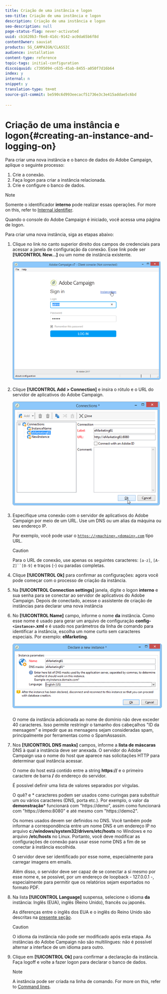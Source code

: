 ```yaml
---
title: Criação de uma instância e logon
seo-title: Criação de uma instância e logon
description: Criação de uma instância e logon
seo-description: null
page-status-flag: never-activated
uuid: cb1620b3-f6e8-41dc-9142-ac0da65b6f8d
contentOwner: sauviat
products: SG_CAMPAIGN/CLASSIC
audience: installation
content-type: reference
topic-tags: initial-configuration
discoiquuid: c7395094-c635-45ab-8455-a050f7d16b64
index: y
internal: n
snippet: y
translation-type: tm+mt
source-git-commit: be590c6d993eecacf51736e3c3e415addae5c6bd

---
```



# Criação de uma instância e logon{#creating-an-instance-and-logging-on}

Para criar uma nova instância e o banco de dados do Adobe Campaign, aplique o seguinte processo:

1. Crie a conexão.
1. Faça logon para criar a instância relacionada.
1. Crie e configure o banco de dados.

>[!NOTE]
>
>Somente o identificador **interno** pode realizar essas operações. For more on this, refer to [Internal identifier](../../installation/using/campaign-server-configuration.md#internal-identifier).

Quando o console do Adobe Campaign é iniciado, você acessa uma página de logon.

Para criar uma nova instância, siga as etapas abaixo:

1. Clique no link no canto superior direito dos campos de credenciais para acessar a janela de configuração da conexão. Esse link pode ser **[!UICONTROL New...]** ou um nome de instância existente.

   ![](assets/s_ncs_install_define_connection_01.png)

1. Clique **[!UICONTROL Add > Connection]** e insira o rótulo e o URL do servidor de aplicativos do Adobe Campaign.

   ![](assets/s_ncs_install_define_connection_02.png)

1. Especifique uma conexão com o servidor de aplicativos do Adobe Campaign por meio de um URL. Use um DNS ou um alias da máquina ou seu endereço IP.

   Por exemplo, você pode usar o [`https://<machine>.<domain>.com`](https://machine) tipo URL.

   >[!CAUTION]
   >
   >Para o URL de conexão, use apenas os seguintes caracteres: `[a-z]`, `[A-Z]``[0-9]` e traços (-) ou paradas completas.

1. Clique **[!UICONTROL Ok]** para confirmar as configurações: agora você pode começar com o processo de criação da instância.
1. Na **[!UICONTROL Connection settings]** janela, digite o logon **interno** e sua senha para se conectar ao servidor de aplicativos do Adobe Campaign. Depois de conectado, acesse o assistente de criação de instâncias para declarar uma nova instância
1. No **[!UICONTROL Name]** campo, informe o nome **da** instância. Como esse nome é usado para gerar um arquivo de configuração **config-`<instance>`.xml** e é usado nos parâmetros da linha de comando para identificar a instância, escolha um nome curto sem caracteres especiais. Por exemplo: **eMarketing**.

   ![](assets/s_ncs_install_create_instance.png)

   O nome da instância adicionada ao nome de domínio não deve exceder 40 caracteres. Isso permite restringir o tamanho dos cabeçalhos &quot;ID da mensagem&quot; e impedir que as mensagens sejam consideradas spam, principalmente por ferramentas como o SpamAssassin.

1. Nos **[!UICONTROL DNS masks]** campos, informe a **lista de máscaras** DNS à qual a instância deve ser anexada. O servidor do Adobe Campaign usa o nome do host que aparece nas solicitações HTTP para determinar qual instância acessar.

   O nome do host está contido entre a string **https://** e o primeiro caractere de barra **/** do endereço do servidor.

   É possível definir uma lista de valores separados por vírgulas.

   O quê? e * caracteres podem ser usados como curingas para substituir um ou vários caracteres (DNS, porta etc.). Por exemplo, o valor da **demonstração*** funcionará com &quot;https://demo&quot;, assim como funcionará com &quot;https://demo:8080&quot; e até mesmo com &quot;https://demo2&quot;.

   Os nomes usados devem ser definidos no DNS. Você também pode informar a correspondência entre um nome DNS e um endereço IP no arquivo **c:/windows/system32/drivers/etc/hosts** no Windows e no arquivo **/etc/hosts** no Linux. Portanto, você deve modificar as configurações de conexão para usar esse nome DNS a fim de se conectar à instância escolhida.

   O servidor deve ser identificado por esse nome, especialmente para carregar imagens em emails.

   Além disso, o servidor deve ser capaz de se conectar a si mesmo por esse nome e, se possível, por um endereço de loopback - 127.0.0.1 -, especialmente para permitir que os relatórios sejam exportados no formato PDF.

1. Na lista **[!UICONTROL Language]** suspensa, selecione o idioma **da** instância: Inglês (EUA), inglês (Reino Unido), francês ou japonês.

   As diferenças entre o inglês dos EUA e o inglês do Reino Unido são descritas na [presente seção](../../platform/using/adobe-campaign-workspace.md#date-and-time).

   >[!CAUTION]
   >
   >O idioma da instância não pode ser modificado após esta etapa. As instâncias do Adobe Campaign não são multilíngues: não é possível alternar a interface de um idioma para outro.

1. Clique em **[!UICONTROL Ok]** para confirmar a declaração da instância. Faça logoff e volte a fazer logon para declarar o banco de dados.

   >[!NOTE]
   >
   >A instância pode ser criada na linha de comando. For more on this, refer to [Command lines](../../installation/using/command-lines.md).

